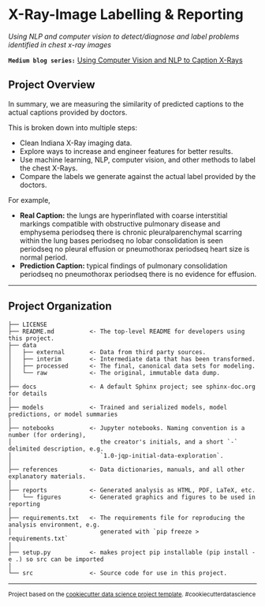 # X-Ray-Image Labelling & Reporting
*Using NLP and computer vision to detect/diagnose and label problems identified in chest x-ray images*


**`Medium blog series:`** [Using Computer Vision and NLP to Caption X-Rays](https://medium.com/@Alexander.Bricken/project-overview-using-computer-vision-and-nlp-to-caption-x-rays-8aad99b27e61)

## Project Overview

In summary, we are measuring the similarity of predicted captions to the actual captions provided by doctors.

This is broken down into multiple steps:
- Clean Indiana X-Ray imaging data.
- Explore ways to increase and engineer features for better results.
- Use machine learning, NLP, computer vision, and other methods to label the chest X-Rays.
- Compare the labels we generate against the actual label provided by the doctors.

For example,
- **Real Caption:** the lungs are hyperinflated with coarse interstitial markings compatible with obstructive pulmonary disease and emphysema periodseq there is chronic pleuralparenchymal scarring within the lung bases periodseq no lobar consolidation is seen periodseq no pleural effusion or pneumothorax periodseq heart size is normal period.
- **Prediction Caption:** typical findings of pulmonary consolidation periodseq no pneumothorax periodseq there is no evidence for effusion.

---


Project Organization
------------

    ├── LICENSE
    ├── README.md          <- The top-level README for developers using this project.
    ├── data
    │   ├── external       <- Data from third party sources.
    │   ├── interim        <- Intermediate data that has been transformed.
    │   ├── processed      <- The final, canonical data sets for modeling.
    │   └── raw            <- The original, immutable data dump.
    │
    ├── docs               <- A default Sphinx project; see sphinx-doc.org for details
    │
    ├── models             <- Trained and serialized models, model predictions, or model summaries
    │
    ├── notebooks          <- Jupyter notebooks. Naming convention is a number (for ordering),
    │                         the creator's initials, and a short `-` delimited description, e.g.
    │                         `1.0-jqp-initial-data-exploration`.
    │
    ├── references         <- Data dictionaries, manuals, and all other explanatory materials.
    │
    ├── reports            <- Generated analysis as HTML, PDF, LaTeX, etc.
    │   └── figures        <- Generated graphics and figures to be used in reporting
    │
    ├── requirements.txt   <- The requirements file for reproducing the analysis environment, e.g.
    │                         generated with `pip freeze > requirements.txt`
    │
    ├── setup.py           <- makes project pip installable (pip install -e .) so src can be imported
    │
    └── src                <- Source code for use in this project.

--------

<p><small>Project based on the <a target="_blank" href="https://drivendata.github.io/cookiecutter-data-science/">cookiecutter data science project template</a>. #cookiecutterdatascience</small></p>
